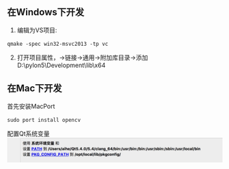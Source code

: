 

## 在Windows下开发
1. 编辑为VS项目:
```
qmake -spec win32-msvc2013 -tp vc
```

2. 打开项目属性，->链接->通用->附加库目录->添加
D:\pylon5\Development\lib\x64


## 在Mac下开发
首先安装MacPort
```
sudo port install opencv
```
配置Qt系统变量![](images/config.png)



